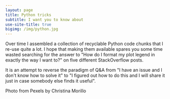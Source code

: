 ```yaml
---
layout: page
title: Python tricks
subtitle: I want you to know about
use-site-title: true
bigimg: /img/python.jpg
---
```


Over time I assembled a collection of recyclable Python code chunks that I re-use quite a lot.
I hope that making them available spares you some time wasted searching for the answer to "How do I format my plot legend in exactly the way I want to?" on five different StackOverflow posts.

It is an attempt to reverse the paradigm of Q&A from "I have an issue and I don't know how to solve it" to "I figured out how to do this and I will share it just in case somebody else finds it useful".

Photo from Pexels by Christina Morillo